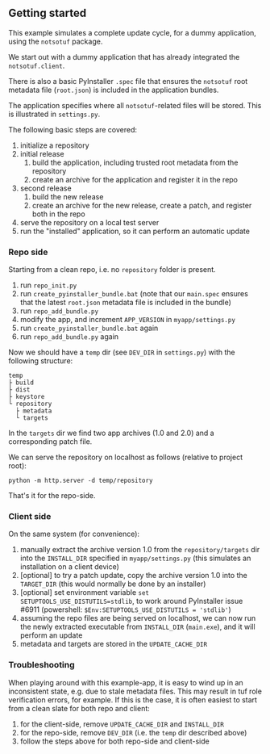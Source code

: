 ## Getting started

This example simulates a complete update cycle, for a dummy application, using the `notsotuf` package.

We start out with a dummy application that has already integrated the `notsotuf.client`.

There is also a basic PyInstaller `.spec` file that ensures the `notsotuf` root metadata file (`root.json`) is included in the application bundles.

The application specifies where all `notsotuf`-related  files will be stored.
This is illustrated in `settings.py`. 

The following basic steps are covered:

1. initialize a repository
2. initial release   
   1. build the application, including trusted root metadata from the repository
   2. create an archive for the application and register it in the repo
3. second release
   1. build the new release
   2. create an archive for the new release, create a patch, and register both in the repo
4. serve the repository on a local test server
5. run the "installed" application, so it can perform an automatic update

### Repo side

Starting from a clean repo, i.e. no `repository` folder is present.

1. run `repo_init.py` 
2. run `create_pyinstaller_bundle.bat` (note that our `main.spec` ensures that the latest `root.json` metadata file is included in the bundle)
3. run `repo_add_bundle.py`
4. modify the app, and increment `APP_VERSION` in `myapp/settings.py`
5. run `create_pyinstaller_bundle.bat` again
6. run `repo_add_bundle.py` again

Now we should have a `temp` dir (see `DEV_DIR` in `settings.py`) with the following structure:

```text
temp
├ build
├ dist
├ keystore
└ repository
  ├ metadata
  └ targets 
```

In the `targets` dir we find two app archives (1.0 and 2.0) and a corresponding patch file.

We can serve the repository on localhost as follows (relative to project root):

    python -m http.server -d temp/repository

That's it for the repo-side.

### Client side

On the same system (for convenience):

1. manually extract the archive version 1.0 from the `repository/targets` dir into the `INSTALL_DIR` specified in `myapp/settings.py` (this simulates an installation on a client device)
2. [optional] to try a patch update, copy the archive version 1.0 into the `TARGET_DIR` (this would normally be done by an installer)
3. [optional] set environment variable `set SETUPTOOLS_USE_DISTUTILS=stdlib`, to work around PyInstaller issue #6911  (powershell: `$Env:SETUPTOOLS_USE_DISTUTILS = 'stdlib'`)
4. assuming the repo files are being served on localhost, we can now run the newly extracted executable from `INSTALL_DIR` (`main.exe`), and it will perform an update
5. metadata and targets are stored in the `UPDATE_CACHE_DIR`

### Troubleshooting

When playing around with this example-app, it is easy to wind up in an inconsistent state, e.g. due to stale metadata files.
This may result in tuf role verification errors, for example.
If this is the case, it is often easiest to start from a clean slate for both repo and client:

1. for the client-side, remove `UPDATE_CACHE_DIR` and `INSTALL_DIR`
2. for the repo-side, remove `DEV_DIR` (i.e. the `temp` dir described above)
3. follow the steps above for both repo-side and client-side

